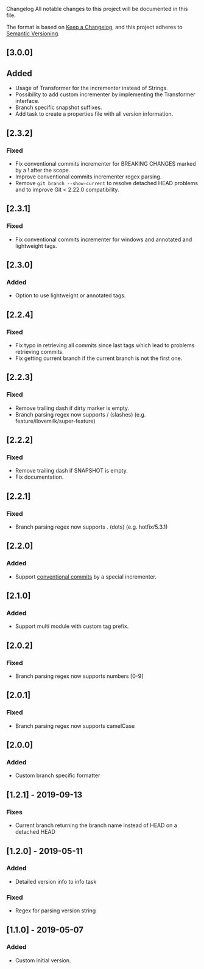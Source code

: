  Changelog
All notable changes to this project will be documented in this file.

The format is based on [Keep a Changelog](https://keepachangelog.com/en/1.0.0/),
and this project adheres to [Semantic Versioning](https://semver.org/spec/v2.0.0.html).

## [3.0.0]
## Added
- Usage of Transformer for the incrementer instead of Strings.
- Possibility to add custom incrementer by implementing the Transformer interface.
- Branch specific snapshot suffixes.
- Add task to create a properties file with all version information.

## [2.3.2]
### Fixed
- Fix conventional commits incrementer for BREAKING CHANGES marked by a ! after the scope.
- Improve conventional commits incrementer regex parsing.
- Remove `git branch --show-current` to resolve detached HEAD problems and to improve Git < 2.22.0 compatibility.

## [2.3.1]
### Fixed
- Fix conventional commits incrementer for windows and annotated and lightweight tags.

## [2.3.0]
### Added 
- Option to use lightweight or annotated tags.

## [2.2.4]
### Fixed
- Fix typo in retrieving all commits since last tags which lead to problems retrieving commits.
- Fix getting current branch if the current branch is not the first one.

## [2.2.3]
### Fixed
- Remove trailing dash if dirty marker is empty.
- Branch parsing regex now supports / (slashes) (e.g. feature/ilovemilk/super-feature)

## [2.2.2]
### Fixed
- Remove trailing dash if SNAPSHOT is empty.
- Fix documentation.

## [2.2.1]
### Fixed
- Branch parsing regex now supports . (dots) (e.g. hotfix/5.3.1)

## [2.2.0]
### Added
- Support [conventional commits](https://www.conventionalcommits.org/en/v1.0.0/) by a special incrementer.

## [2.1.0]
### Added
- Support multi module with custom tag prefix.

## [2.0.2]
### Fixed
- Branch parsing regex now supports numbers [0-9]

## [2.0.1]
### Fixed
- Branch parsing regex now supports camelCase

## [2.0.0]
### Added
- Custom branch specific formatter

## [1.2.1] - 2019-09-13
### Fixes
- Current branch returning the branch name instead of HEAD on a detached HEAD

## [1.2.0] - 2019-05-11
### Added
- Detailed version info to info task

### Fixed
- Regex for parsing version string

## [1.1.0] - 2019-05-07
### Added
- Custom initial version.
